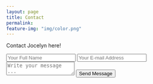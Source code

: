 ```yaml
---
layout: page
title: Contact
permalink:
feature-img: "img/color.png"
---
```


Contact Jocelyn here!

<form action="https://getsimpleform.com/messages?form_api_token=158b1d670051d16b0bfb913030ced2a2" method="post">
  <!-- the redirect_to is optional, the form will redirect to the referrer on submission -->
  <input type='hidden' name='redirect_to' value='http://jocelynhsu.com/thank-you/' />
  <input type='text' name='name' placeholder='Your Full Name' />
  <input type='email' name='email' placeholder='Your E-mail Address' />
  <textarea name='message' placeholder='Write your message ...'></textarea>
  <input type='submit' value='Send Message' />
</form>
